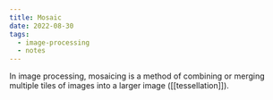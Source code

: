 ```yaml
---
title: Mosaic
date: 2022-08-30
tags:
  - image-processing
  - notes
---
```


In image processing, mosaicing is a method of combining or merging multiple tiles of images into a larger image ([[tessellation]]).
